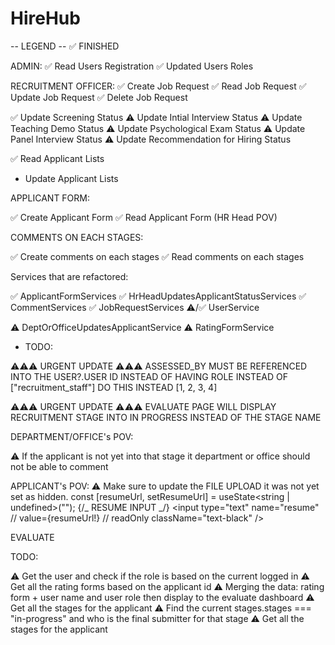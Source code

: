 # HireHub

-- LEGEND --
✅ FINISHED

ADMIN:
✅ Read Users Registration
✅ Updated Users Roles

RECRUITMENT OFFICER:
✅ Create Job Request
✅ Read Job Request
✅ Update Job Request
✅ Delete Job Request

✅ Update Screening Status
⚠️ Update Intial Interview Status
⚠️ Update Teaching Demo Status
⚠️ Update Psychological Exam Status
⚠️ Update Panel Interview Status
⚠️ Update Recommendation for Hiring Status

✅ Read Applicant Lists

-   Update Applicant Lists

APPLICANT FORM:

✅ Create Applicant Form
✅ Read Applicant Form (HR Head POV)

COMMENTS ON EACH STAGES:

✅ Create comments on each stages
✅ Read comments on each stages

Services that are refactored:

✅ ApplicantFormServices
✅ HrHeadUpdatesApplicantStatusServices
✅ CommentServices
✅ JobRequestServices
⚠️/✅ UserService

⚠️ DeptOrOfficeUpdatesApplicantService
⚠️ RatingFormService

-   TODO:

⚠️⚠️⚠️ URGENT UPDATE ⚠️⚠️⚠️
ASSESSED_BY MUST BE REFERENCED INTO THE USER?.USER ID INSTEAD OF HAVING ROLE
INSTEAD OF ["recruitment_staff"] DO THIS INSTEAD [1, 2, 3, 4]

⚠️⚠️⚠️ URGENT UPDATE ⚠️⚠️⚠️
EVALUATE PAGE WILL DISPLAY RECRUITMENT STAGE INTO IN PROGRESS INSTEAD OF THE STAGE NAME

DEPARTMENT/OFFICE's POV:

⚠️ If the applicant is not yet into that stage it department or office should not be able to comment

APPLICANT's POV:
⚠️ Make sure to update the FILE UPLOAD it was not yet set as hidden.
const [resumeUrl, setResumeUrl] = useState<string | undefined>("");
{/_ RESUME INPUT _/}
<input
type="text"
name="resume"
// value={resumeUrl!}
// readOnly
className="text-black"
/>









EVALUATE

TODO:

⚠️ Get the user and check if the role is based on the current logged in
⚠️ Get all the rating forms based on the applicant id
⚠️ Merging the data: rating form + user name and user role then display to the evaluate dashboard
⚠️ Get all the stages for the applicant
⚠️ Find the current stages.stages === "in-progress" and who is the final submitter for that stage
⚠️ Get all the stages for the applicant
